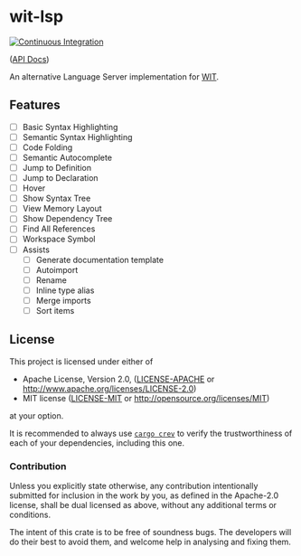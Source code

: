 # wit-lsp

[![Continuous Integration](https://github.com/Michael-F-Bryan/wit-lsp/actions/workflows/ci.yml/badge.svg)](https://github.com/Michael-F-Bryan/wit-lsp/actions/workflows/ci.yml)

([API Docs][api-docs])

An alternative Language Server implementation for [WIT][wit].

## Features

- [ ] Basic Syntax Highlighting
- [ ] Semantic Syntax Highlighting
- [ ] Code Folding
- [ ] Semantic Autocomplete
- [ ] Jump to Definition
- [ ] Jump to Declaration
- [ ] Hover
- [ ] Show Syntax Tree
- [ ] View Memory Layout
- [ ] Show Dependency Tree
- [ ] Find All References
- [ ] Workspace Symbol
- [ ] Assists
  - [ ] Generate documentation template
  - [ ] Autoimport
  - [ ] Rename
  - [ ] Inline type alias
  - [ ] Merge imports
  - [ ] Sort items

## License

This project is licensed under either of

- Apache License, Version 2.0, ([LICENSE-APACHE](./LICENSE-APACHE.md) or
  <http://www.apache.org/licenses/LICENSE-2.0>)
- MIT license ([LICENSE-MIT](./LICENSE-MIT.md) or
   <http://opensource.org/licenses/MIT>)

at your option.

It is recommended to always use [`cargo crev`][crev] to verify the
trustworthiness of each of your dependencies, including this one.

### Contribution

Unless you explicitly state otherwise, any contribution intentionally
submitted for inclusion in the work by you, as defined in the Apache-2.0
license, shall be dual licensed as above, without any additional terms or
conditions.

The intent of this crate is to be free of soundness bugs. The developers will
do their best to avoid them, and welcome help in analysing and fixing them.

[api-docs]: https://michael-f-bryan.github.io/wit-lsp
[crev]: https://github.com/crev-dev/cargo-crev
[wit]: https://github.com/WebAssembly/component-model/blob/main/design/mvp/WIT.md
